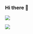 ### Hi there 👋

<!--
**naimackerman/naimackerman** is a ✨ _special_ ✨ repository because its `README.md` (this file) appears on your GitHub profile.

Here are some ideas to get you started:

- 🔭 I’m currently working on ...
- 🌱 I’m currently learning ...
- 👯 I’m looking to collaborate on ...
- 🤔 I’m looking for help with ...
- 💬 Ask me about ...
- 📫 How to reach me: ...
- 😄 Pronouns: ...
- ⚡ Fun fact: ...
-->
<p>
  <img src="https://github-readme-stats.vercel.app/api?username=naimackerman&count_private=true&show_icons=true&theme=algolia"/>
</p>
<p>
  <img src="https://github-readme-stats.vercel.app/api/top-langs/?username=naimackerman&theme=algolia"/>
</p>
